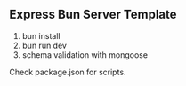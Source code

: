 ## Express Bun Server Template

1. bun install
2. bun run dev
3. schema validation with mongoose

Check package.json for scripts.
